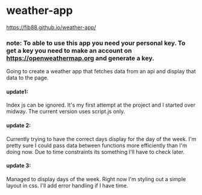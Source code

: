 # weather-app
https://fib88.github.io/weather-app/

### note: To able to use this app you need your personal key. To get a key you need to make an account on https://openweathermap.org and generate a key.


Going to create a weather app that fetches data from an api and display that data to the page.

#### update1:
Index js can be ignored. It's my first attempt at the project and I started over midway.
The current version uses script.js only.

#### update 2:
Currently trying to have the correct days display for the day of the week.
I'm pretty sure I could pass data between functions more efficiently than I'm doing now.
Due to time constraints its something I'll have to check later.

#### update 3:
Managed to display days of the week. Right now I'm styling out a simple layout in css.
I'll add error handling if I have time.

